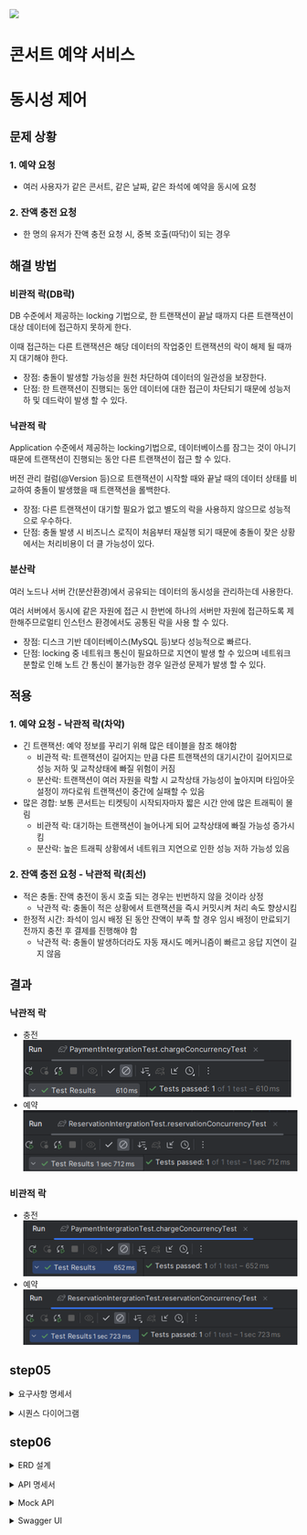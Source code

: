[![](https://static.spartacodingclub.kr/hanghae99/plus/completion/badge_black.svg)](https://hhpluscertificateofcompletion.oopy.io/)
# 콘서트 예약 서비스

# 동시성 제어

## 문제 상황

### 1. 예약 요청

- 여러 사용자가 같은 콘서트, 같은 날짜, 같은 좌석에 예약을 동시에 요청

### 2. 잔액 충전 요청

- 한 명의 유저가 잔액 충전 요청 시, 중복 호출(따닥)이 되는 경우

## 해결 방법

### 비관적 락(DB락)

DB 수준에서 제공하는 locking 기법으로, 한 트랜잭션이 끝날 때까지 다른 트랜잭션이 대상 데이터에 접근하지 못하게 한다.

이때 접근하는 다른 트랜잭션은 해당 데이터의 작업중인 트랜잭션의 락이 해제 될 때까지 대기해야 한다.

- 장점: 충돌이 발생할 가능성을 원천 차단하여 데이터의 일관성을 보장한다.
- 단점: 한 트랜잭션이 진행되는 동안 데이터에 대한 접근이 차단되기 때문에 성능저하 및 데드락이 발생 할 수 있다.

### 낙관적 락

Application 수준에서 제공하는 locking기법으로, 데이터베이스를 잠그는 것이 아니기 때문에 트랜잭션이 진행되는 동안 다른 트랜잭션이 접근 할 수 있다.

버전 관리 컬럼(@Version 등)으로 트랜잭션이 시작할 때와 끝날 때의 데이터 상태를 비교하여 충돌이 발생했을 때 트랜잭션을 롤백한다.

- 장점: 다른 트랜잭션이 대기할 필요가 없고 별도의 락을 사용하지 않으므로 성능적으로 우수하다.
- 단점: 충돌 발생 시 비즈니스 로직이 처음부터 재실행 되기 때문에 충돌이 잦은 상황에서는 처리비용이 더 클 가능성이 있다.

### 분산락

여러 노드나 서버 간(분산환경)에서 공유되는 데이터의 동시성을 관리하는데 사용한다.

여러 서버에서 동시에 같은 자원에 접근 시 한번에 하나의 서버만 자원에 접근하도록 제한해주므로멀티 인스턴스 환경에서도 공통된 락을 사용 할 수 있다.

- 장점: 디스크 기반 데이터베이스(MySQL 등)보다 성능적으로 빠르다.
- 단점: locking 중 네트워크 통신이 필요하므로 지연이 발생 할 수 있으며 네트워크 분할로 인해 노트 간 통신이 불가능한 경우 일관성 문제가 발생 할 수 있다.

## 적용

### 1. 예약 요청 - 낙관적 락(차악)

- 긴 트랜잭션: 예약 정보를 꾸리기 위해 많은 테이블을 참조 해야함
    - 비관적 락: 트랜잭션이 길어지는 만큼 다른 트랜잭션의 대기시간이 길어지므로 성능 저하 및 교착상태에 빠질 위험이 커짐
    - 분산락: 트랜잭션이 여러 자원을 락할 시 교착상태 가능성이 높아지며 타임아웃 설정이 까다로워 트랜잭션이 중간에 실패할 수 있음
- 많은 경합: 보통 콘서트는 티켓팅이 시작되자마자 짧은 시간 안에 많은 트래픽이 몰림
    - 비관적 락: 대기하는 트랜잭션이 늘어나게 되어 교착상태에 빠질 가능성 증가시킴
    - 분산락: 높은 트래픽 상황에서 네트워크 지연으로 인한 성능 저하 가능성 있음

### 2. 잔액 충전 요청 - 낙관적 락(최선)

- 적은 충돌:  잔액 충전이 동시 호출 되는 경우는 빈번하지 않을 것이라 상정
    - 낙관적 락: 충돌이 적은 상황에서 트랜잭션을 즉시 커밋시켜 처리 속도 향상시킴
- 한정적 시간: 좌석이 임시 배정 된 동안 잔액이 부족 할 경우 임시 배정이 만료되기 전까지 충전 후 결제를 진행해야 함
    - 낙관적 락: 충돌이 발생하더라도 자동 재시도 메커니즘이 빠르고 응답 지연이 길지 않음

## 결과

### 낙관적 락

- 충전
![op-payment.PNG](assets%2Ftest%2Fop-payment.PNG)
- 예약
![op-reservation.PNG](assets%2Ftest%2Fop-reservation.PNG)

### 비관적 락

- 충전
![pessi-payment.PNG](assets%2Ftest%2Fpessi-payment.PNG)
- 예약
![pessi-reservation.PNG](assets%2Ftest%2Fpessi-reservation.PNG)

## step05
<details>
<summary>요구사항 명세서</summary>

[대기열 API]
- 토큰 발급: 유저의 UUID, 대기순서, 잔여시간을 포함한 토큰 발급
- 대기열 검증: 유효한 대기열인지 검증
- 대기번호 조회: 현재 대기순서를 조회
- 대기열 만료: 좌석 배정 완료, 전 좌석 매진, 임시 배정 시간 초과 시 토큰을 만료시킴

[콘서트 좌석 조회 API]
- 콘서트 조회: 진행되는 콘서트 조회
- 날짜 조회: 특정 콘서트의 예약 가능 날짜 조회
- 좌석 조회: 특정 콘서트, 특정 날짜의 좌석 정보 조회

[좌석 예약 API]
- 예약 요청: 콘서트, 좌석번호, 날짜 정보로 예약 요청
- 좌석 임시 배정: 예약 요청 성공시 최종 배정 전까지 5분간 좌석 임시 배정
- 좌석 최종 배정: 임시 배정 시간 내 결제 완료시 좌석 최종 배정

[잔액 충전/조회 API]
- 잔액 충전: 유저 정보와 충전금액을 받아 잔액 충전
- 잔액 조회: 유저 정보로 잔액 조회

[결제 API]
- 결제 생성: 좌석 임시 배정 시 결제 정보 생성하여 반환
- 결제 처리: 사용자의 잔액으로 결제를 요청하고 처리
- 결제 내역 조회: 결제 완료 된 내역 조회
</details>
<p>
<details>
<summary>시퀀스 다이어그램</summary>

![queueApi.png](assets%2Fsequence%2FqueueApi.png)

![seatApi.png](assets%2Fsequence%2FseatApi.png)

![reservationApi.png](assets%2Fsequence%2FreservationApi.png)

![balance.png](assets%2Fsequence%2Fbalance.png)

![chargeApi.png](assets%2Fsequence%2FchargeApi.png)

![paymentApi.png](assets%2Fsequence%2FpaymentApi.png)

</details>

## step06

<details>
<summary>ERD 설계</summary>

![](assets/erd/erd.png)

</details>
<p>
<details>
<summary>API 명세서</summary>

## [원본 링크](https://fancy-act-7c0.notion.site/ef679d726eb54065a7fac47add8d0b30?v=c041866b5a224b788f056cdd8caf4ceb&pvs=4)

![apispec.png](assets%2Fapispec.png)

</details>
<p>
<details>
<summary>Mock API</summary>

- /queue POST 대기열 요청

![queue.png](assets%2Fmockapi%2Fqueue.png)

- /queue/status GET 대기열 확인

![queueStatus.PNG](assets%2Fmockapi%2FqueueStatus.PNG)

- /concerts [GET 콘서트 목록 조회](https://4d27ed9a-e6d8-40be-beb9-c3124be0a8ff.mock.pstmn.io/concerts)

- /concerts/{concertId}/dates [GET 예약 가능 날짜 조회](https://4d27ed9a-e6d8-40be-beb9-c3124be0a8ff.mock.pstmn.io/concerts/1/dates)

- /concerts/{concertId}/dates/{detailId}/seats [GET 예약 가능 좌석 조회](https://4d27ed9a-e6d8-40be-beb9-c3124be0a8ff.mock.pstmn.io/concerts/1/dates/2/seats)

- /reservation POST 좌석 예약 요청

![reservation.png](assets%2Fmockapi%2Freservation.png)

- /payment/{userId}/balance [GET 잔액 조회](https://4d27ed9a-e6d8-40be-beb9-c3124be0a8ff.mock.pstmn.io/user/1/balance)

- /payment/{userId}/charge PATCH 잔액 충전

![charge.PNG](assets%2Fmockapi%2Fcharge.PNG)

- /payment POST 결제

![payment.png](assets%2Fmockapi%2Fpayment.png)

</details>
<p>
<details>
<summary>Swagger UI</summary>

![swagger.PNG](assets%2Fswagger.PNG)

</details>